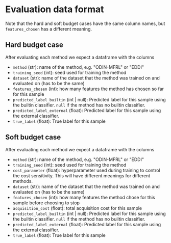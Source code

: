 # Evaluation data format

Note that the hard and soft budget cases have the same column names, but `features_chosen` has a different meaning.


## Hard budget case
After evaluating each method we expect a dataframe with the columns
- `method` (str): name of the method, e.g. "ODIN-MFRL" or "EDDI"
- `training_seed` (int): seed used for training the method
- `dataset` (str): name of the dataset that the method was trained on and evaluated on (has to be the same)
- `features_chosen` (int): how many features the method has chosen so far for this sample
- `predicted_label_builtin` (int | null): Predicted label for this sample using the builtin classifier. `null` if the method has no builtin classifier.
- `predicted_label_external` (float): Predicted label for this sample using the external classifier.
- `true_label` (float): True label for this sample

## Soft budget case
After evaluating each method we expect a dataframe with the columns
- `method` (str): name of the method, e.g. "ODIN-MFRL" or "EDDI"
- `training_seed` (int): seed used for training the method
- `cost_parameter` (float): hyperparameter used during training to control the cost sensitivity. This will have different meanings for different methods.
- `dataset` (str): name of the dataset that the method was trained on and evaluated on (has to be the same)
- `features_chosen` (int): how many features the method chose for this sample before choosing to stop
- `acquisition_cost` (float): total acquisition cost for this sample
- `predicted_label_builtin` (int | null): Predicted label for this sample using the builtin classifier. `null` if the method has no builtin classifier.
- `predicted_label_external` (float): Predicted label for this sample using the external classifier.
- `true_label` (float): True label for this sample
